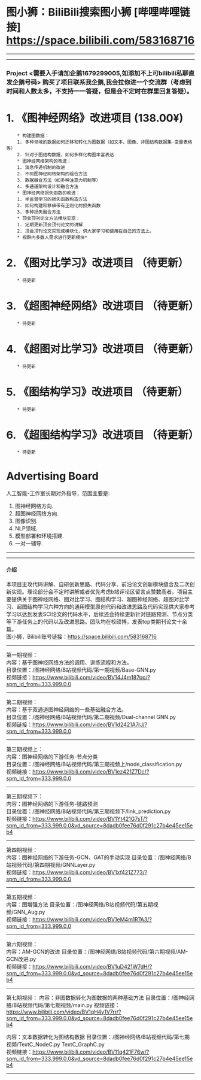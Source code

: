 # 图小狮：BiliBili搜索图小狮 [哔哩哔哩链接] https://space.bilibili.com/583168716 
-------------------------------------------------------------------------------------------
-------------------------------------------------------------------------------------------
### Project <需要入手请加企鹅1679299005,如添加不上可bilibili私聊直发企鹅号码> 购买了项目联系我企鹅,我会拉你进一个交流群（考虑到时间和人数太多，不支持一一答疑，但是会不定时在群里回复答疑）。
# 1. 《图神经网络》改进项目 (138.00¥)

        * 构建图数据：
        1. 多种领域的数据如何迁移和转化为图数据（如文本、图像、非图结构数据集-变量表格等）
        2. 针对于图结构数据，如何多样化构图丰富表达
        * 图神经网络架构的改进：
        1. 消息传递机制的改进
        2. 不同图神经网络架构的组合方法
        3. 数据融合方法（如多种注意力机制等）
        4. 多通道架构设计和融合方法
        * 图神经网络损失函数的改进：
        1. 半监督学习的损失函数构造方法
        2. 如何构建和移植带有正则化的损失函数
        3. 多种损失融合方法
        * 顶会顶刊论文方法模块实现：
        1. 定期更新顶会顶刊论文的讲解
        2. 顶会顶刊论文实现成模块化，供大家学习和使用在自己的方法上。
        * 视群内多数人需求进行更新模块*
        
# 2. 《图对比学习》改进项目 （待更新）

        * 待更新

# 3. 《超图神经网络》改进项目 （待更新）

        * 待更新

# 4. 《超图对比学习》改进项目 （待更新）

        * 待更新

# 5. 《图结构学习》改进项目 （待更新）

        * 待更新

# 6. 《超图结构学习》改进项目 （待更新）

        * 待更新
        
# Advertising Board
人工智能-工作室长期对外指导，范围主要是:
1. 图神经网络方向.
2. 超图神经网络方向.
3. 图像识别.
4. NLP领域.
5. 模型部署和环境搭建.
6. 一对一辅导.
-------------------------------------------------------------------------------------------
-------------------------------------------------------------------------------------------
#### 介绍
本项目主攻代码讲解、自研创新思路、代码分享、前沿论文创新模块缝合及二次创新实现。理论部分会不定时讲解或者优先考虑b站评论区留言点赞数高者。项目主要提供关于图神经网络、图对比学习、图结构学习、超图神经网络、超图对比学习、超图结构学习六种方向的通用模型原创代码和改进思路及代码实现供大家参考学习以达到发表SCI论文的代码水平，后续还会持续更新针对链路预测、节点分类等下游任务上的代码以及改进思路。团队均在校硕博，发表top类期刊论文十余篇。  
图小狮，Bilibili账号链接：https://space.bilibili.com/583168716  
********************************************************************************************
第一期视频：  
内容：基于图神经网络方法的调用、训练流程和方法。  
目录位置：/图神经网络/B站视频代码/第一期视频/Base-GNN.py  
视频链接：https://www.bilibili.com/video/BV14J4m187pp/?spm_id_from=333.999.0.0
********************************************************************************************
第二期视频：  
内容：基于双通道图神经网络的一些基础融合方法。  
目录位置：/图神经网络/B站视频代码/第二期视频/Dual-channel GNN.py  
视频链接：https://www.bilibili.com/video/BV1d2421A7rJ/?spm_id_from=333.999.0.0
********************************************************************************************  
第三期视频上：  
内容：图神经网络的下游任务-节点分类  
目录位置：/图神经网络/B站视频代码/第三期视频上/node_classification.py  
视频链接：https://www.bilibili.com/video/BV1ez421Z7Dc/?spm_id_from=333.999.0.0  
********************************************************************************************  
第三期视频下：  
内容：图神经网络的下游任务-链路预测  
目录位置：/图神经网络/B站视频代码/第三期视频下/link_prediction.py  
视频链接：https://www.bilibili.com/video/BV1Yt421G7sT/?spm_id_from=333.999.0.0&vd_source=8dadb0fee76d0f291c27b4e45ee15eb4  
********************************************************************************************  
第四期视频：  
内容：图神经网络的下游任务-GCN、GAT的手动实现 
目录位置：/图神经网络/B站视频代码/第四期视频/GNNLayer.py  
视频链接：https://www.bilibili.com/video/BV1xf421Z773/?spm_id_from=333.999.0.0  
********************************************************************************************  
第五期视频：  
内容：图增强方法 
目录位置：/图神经网络/B站视频代码/第五期视频/GNN_Aug.py  
视频链接：https://www.bilibili.com/video/BV1eM4m1R7A3/?spm_id_from=333.999.0.0
******************************************************************************************** 
第六期视频：  
内容：AM-GCN的改进 
目录位置：/图神经网络/B站视频代码/第六期视频/AM-GCN改进.py  
视频链接：https://www.bilibili.com/video/BV1uD421W7dH/?spm_id_from=333.999.0.0&vd_source=8dadb0fee76d0f291c27b4e45ee15eb4
******************************************************************************************** 
第七期视频：
内容：非图数据转化为图数据的两种基础方法
目录位置：/图神经网络/B站视频代码/第七期视频/main.py
视频链接：https://www.bilibili.com/video/BV1qH4y1V7rr/?spm_id_from=333.999.0.0&vd_source=8dadb0fee76d0f291c27b4e45ee15eb4

内容：文本数据转化为图结构数据 
目录位置：/图神经网络/B站视频代码/第七期视频/TextC_NodeC.py TextC_GraphC.py     
视频链接：https://www.bilibili.com/video/BV11q421F76w/?spm_id_from=333.999.0.0&vd_source=8dadb0fee76d0f291c27b4e45ee15eb4
******************************************************************************************** 
